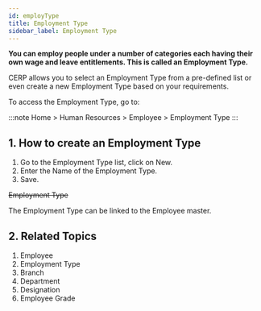 ```yaml
---
id: employType
title: Employment Type
sidebar_label: Employment Type
---
```


**You can employ people under a number of categories each having their own wage and leave entitlements. This is called an Employment Type.**

CERP allows you to select an Employment Type from a pre-defined list or even create a new Employment Type based on your requirements.

To access the Employment Type, go to:

:::note
Home > Human Resources > Employee > Employment Type
:::

## 1. How to create an Employment Type

1. Go to the Employment Type list, click on New.
1. Enter the Name of the Employment Type.
1. Save.

~~Employment Type~~

The Employment Type can be linked to the Employee master.

## 2. Related Topics

1. Employee
1. Employment Type
1. Branch
1. Department
1. Designation
1. Employee Grade
